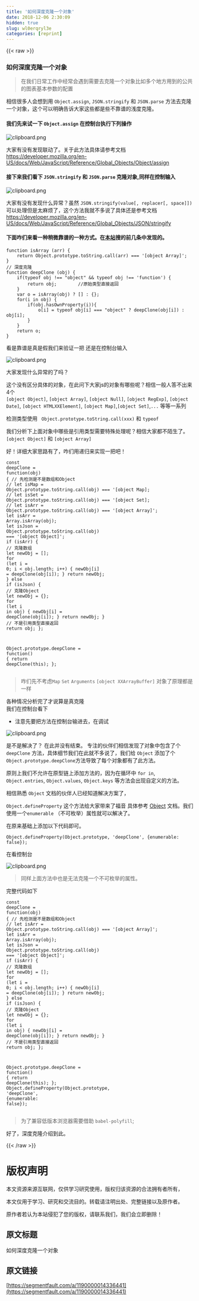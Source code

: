 ```yaml
---
title: '如何深度克隆一个对象' 
date: 2018-12-06 2:30:09
hidden: true
slug: wl0erqryl3e
categories: [reprint]
---
```


{{< raw >}}

                    
<h3 id="articleHeader0">如何深度克隆一个对象</h3>
<blockquote>在我们日常工作中经常会遇到需要去克隆一个对象比如多个地方用到的公共的图表基本参数的配置</blockquote>
<p>相信很多人会想到用 <code>Object.assign</code>, <code>JSON.stringify</code> 和 <code>JSON.parse</code> 方法去克隆一个对象，这个可以明确告诉大家这些都是些不靠谱的浅度克隆。</p>
<h4>我们先来试一下 <code>Object.assign</code> 在控制台执行下列操作</h4>
<p><span class="img-wrap"><img data-src="/img/bV8iI8?w=292&amp;h=410" src="https://static.alili.tech/img/bV8iI8?w=292&amp;h=410" alt="clipboard.png" title="clipboard.png" style="cursor: pointer; display: inline;"></span></p>
<p>大家有没有发现联动了。关于此方法具体请参考文档<br><a href="https://developer.mozilla.org/en-US/docs/Web/JavaScript/Reference/Global_Objects/Object/assign" rel="nofollow noreferrer" target="_blank">https://developer.mozilla.org/en-US/docs/Web/JavaScript/Reference/Global_Objects/Object/assign</a></p>
<h4>接下来我们看下 <code>JSON.stringify</code> 和 <code>JSON.parse</code> 克隆对象,同样在控制输入</h4>
<p><span class="img-wrap"><img data-src="/img/bV8iWx?w=457&amp;h=236" src="https://static.alili.tech/img/bV8iWx?w=457&amp;h=236" alt="clipboard.png" title="clipboard.png" style="cursor: pointer; display: inline;"></span></p>
<p>大家有没有发现什么异常？虽然 <code>JSON.stringify(value[, replacer[, space]])</code> 可以处理但是太麻烦了，这个方法我就不多说了具体还是参考文档<br><a href="https://developer.mozilla.org/en-US/docs/Web/JavaScript/Reference/Global_Objects/JSON/stringify" rel="nofollow noreferrer" target="_blank">https://developer.mozilla.org/en-US/docs/Web/JavaScript/Reference/Global_Objects/JSON/stringify</a></p>
<h4>下面咋们来看一种稍微靠谱的一种方式。在<a href="https://segmentfault.com/search?q=js+%E6%B7%B1%E5%BA%A6%E5%85%8B%E9%9A%86">本站</a>搜的前几条中发现的。</h4>
<div class="widget-codetool" style="display:none;">
      <div class="widget-codetool--inner">
      <span class="selectCode code-tool" data-toggle="tooltip" data-placement="top" title="" data-original-title="全选"></span>
      <span type="button" class="copyCode code-tool" data-toggle="tooltip" data-placement="top" data-clipboard-text="function isArray (arr) {
    return Object.prototype.toString.call(arr) === '[object Array]';  
}
// 深度克隆
function deepClone (obj) {  
    if(typeof obj !== &quot;object&quot; &amp;&amp; typeof obj !== 'function') {
        return obj;        //原始类型直接返回
    }
    var o = isArray(obj) ? [] : {}; 
    for(i in obj) {  
        if(obj.hasOwnProperty(i)){ 
            o[i] = typeof obj[i] === &quot;object&quot; ? deepClone(obj[i]) : obj[i]; 
        } 
    } 
    return o;
}" title="" data-original-title="复制"></span>
      <span type="button" class="saveToNote code-tool" data-toggle="tooltip" data-placement="top" title="" data-original-title="放进笔记"></span>
      </div>
      </div><pre class="javascript hljs"><code class="javascript"><span class="hljs-function"><span class="hljs-keyword">function</span> <span class="hljs-title">isArray</span> (<span class="hljs-params">arr</span>) </span>{
    <span class="hljs-keyword">return</span> <span class="hljs-built_in">Object</span>.prototype.toString.call(arr) === <span class="hljs-string">'[object Array]'</span>;  
}
<span class="hljs-comment">// 深度克隆</span>
<span class="hljs-function"><span class="hljs-keyword">function</span> <span class="hljs-title">deepClone</span> (<span class="hljs-params">obj</span>) </span>{  
    <span class="hljs-keyword">if</span>(<span class="hljs-keyword">typeof</span> obj !== <span class="hljs-string">"object"</span> &amp;&amp; <span class="hljs-keyword">typeof</span> obj !== <span class="hljs-string">'function'</span>) {
        <span class="hljs-keyword">return</span> obj;        <span class="hljs-comment">//原始类型直接返回</span>
    }
    <span class="hljs-keyword">var</span> o = isArray(obj) ? [] : {}; 
    <span class="hljs-keyword">for</span>(i <span class="hljs-keyword">in</span> obj) {  
        <span class="hljs-keyword">if</span>(obj.hasOwnProperty(i)){ 
            o[i] = <span class="hljs-keyword">typeof</span> obj[i] === <span class="hljs-string">"object"</span> ? deepClone(obj[i]) : obj[i]; 
        } 
    } 
    <span class="hljs-keyword">return</span> o;
}</code></pre>
<p>看是靠谱是真是假我们来验证一把 还是在控制台输入</p>
<p><span class="img-wrap"><img data-src="/img/bV8i7h?w=721&amp;h=588" src="https://static.alili.tech/img/bV8i7h?w=721&amp;h=588" alt="clipboard.png" title="clipboard.png" style="cursor: pointer;"></span></p>
<p>大家发现什么异常的了吗？</p>
<p>这个没有区分具体的对象，在此问下大家js的对象有哪些呢？相信一般人答不出来4个<br><code>[object Object]</code>, <code>[object Array]</code>, <code>[object Null]</code>, <code>[object RegExp]</code>, <code>[object Date]</code>, <code>[object HTMLXXElement]</code>, <code>[object Map]</code>,<code>[object Set]</code>,<code>...</code> 等等一系列</p>
<p>检测类型使用 <code> Object.prototype.toString.call(xxx)</code> 和 <code>typeof</code></p>
<p>我们分析下上面对象中哪些是引用类型需要特殊处理呢？相信大家都不陌生了。<code>[object Object]</code> 和 <code>[object Array]</code></p>
<p>好！详细大家思路有了，咋们用递归来实现一把吧！</p>
<div class="widget-codetool" style="display:none;">
      <div class="widget-codetool--inner">
      <span class="selectCode code-tool" data-toggle="tooltip" data-placement="top" title="" data-original-title="全选"></span>
      <span type="button" class="copyCode code-tool" data-toggle="tooltip" data-placement="top" data-clipboard-text="const deepClone = function(obj) {
  // 先检测是不是数组和Object
  // let isMap = Object.prototype.toString.call(obj) === '[object Map];
  // let isSet = Object.prototype.toString.call(obj) === '[object Set];
  // let isArr = Object.prototype.toString.call(obj) === '[object Array]';
  let isArr = Array.isArray(obj);
  let isJson = Object.prototype.toString.call(obj) === '[object Object]';
  if (isArr) {
    // 克隆数组
    let newObj = [];
    for (let i = 0; i < obj.length; i++) {
      newObj[i] = deepClone(obj[i]);
    }
    return newObj;
  } else if (isJson) {
    // 克隆Object
    let newObj = {};
    for (let i in obj) {
      newObj[i] = deepClone(obj[i]);
    }
    return newObj;
  }
  // 不是引用类型直接返回
  return obj;
};

Object.prototype.deepClone = function() {
  return deepClone(this);
};" title="" data-original-title="复制"></span>
      <span type="button" class="saveToNote code-tool" data-toggle="tooltip" data-placement="top" title="" data-original-title="放进笔记"></span>
      </div>
      </div><pre class="javascript hljs"><code class="javascript"><span class="hljs-keyword">const</span> deepClone = <span class="hljs-function"><span class="hljs-keyword">function</span>(<span class="hljs-params">obj</span>) </span>{
  <span class="hljs-comment">// 先检测是不是数组和Object</span>
  <span class="hljs-comment">// let isMap = Object.prototype.toString.call(obj) === '[object Map];</span>
  <span class="hljs-comment">// let isSet = Object.prototype.toString.call(obj) === '[object Set];</span>
  <span class="hljs-comment">// let isArr = Object.prototype.toString.call(obj) === '[object Array]';</span>
  <span class="hljs-keyword">let</span> isArr = <span class="hljs-built_in">Array</span>.isArray(obj);
  <span class="hljs-keyword">let</span> isJson = <span class="hljs-built_in">Object</span>.prototype.toString.call(obj) === <span class="hljs-string">'[object Object]'</span>;
  <span class="hljs-keyword">if</span> (isArr) {
    <span class="hljs-comment">// 克隆数组</span>
    <span class="hljs-keyword">let</span> newObj = [];
    <span class="hljs-keyword">for</span> (<span class="hljs-keyword">let</span> i = <span class="hljs-number">0</span>; i &lt; obj.length; i++) {
      newObj[i] = deepClone(obj[i]);
    }
    <span class="hljs-keyword">return</span> newObj;
  } <span class="hljs-keyword">else</span> <span class="hljs-keyword">if</span> (isJson) {
    <span class="hljs-comment">// 克隆Object</span>
    <span class="hljs-keyword">let</span> newObj = {};
    <span class="hljs-keyword">for</span> (<span class="hljs-keyword">let</span> i <span class="hljs-keyword">in</span> obj) {
      newObj[i] = deepClone(obj[i]);
    }
    <span class="hljs-keyword">return</span> newObj;
  }
  <span class="hljs-comment">// 不是引用类型直接返回</span>
  <span class="hljs-keyword">return</span> obj;
};

<span class="hljs-built_in">Object</span>.prototype.deepClone = <span class="hljs-function"><span class="hljs-keyword">function</span>(<span class="hljs-params"></span>) </span>{
  <span class="hljs-keyword">return</span> deepClone(<span class="hljs-keyword">this</span>);
};</code></pre>
<blockquote>咋们先不考虑<code>Map</code> <code>Set</code> <code>Arguments</code> <code>[object XXArrayBuffer]</code> 对象了原理都是一样</blockquote>
<p>各种情况分析完了才说算是真克隆<br>我们在控制台看下</p>
<ul><li>注意先要把方法在控制台输进去，在调试</li></ul>
<p><span class="img-wrap"><img data-src="/img/bV8jmU?w=722&amp;h=742" src="https://static.alili.tech/img/bV8jmU?w=722&amp;h=742" alt="clipboard.png" title="clipboard.png" style="cursor: pointer; display: inline;"></span></p>
<p>是不是解决了？ 在此并没有结束。 专注的伙伴们相信发现了对象中包含了个 <code>deepClone</code> 方法，具体细节我们在此就不多说了，我们给 <code>Object</code> 添加了个 <code>Object.prototype.deepClone</code>方法导致了每个对象都有了此方法。</p>
<p>原则上我们不允许在原型链上添加方法的，因为在循环中 <code>for in</code>, <code>Object.entries</code>, <code>Object.values</code>, <code>Object.keys</code> 等方法会出现自定义的方法。</p>
<p>相信熟悉 <code>Object</code> 文档的伙伴人已经知道解决方案了，</p>
<p><code>Object.defineProperty</code> 这个方法给大家带来了福音 具体参考 <a href="https://developer.mozilla.org/en-US/docs/Web/JavaScript/Reference/Global_Objects/Object/defineProperty" rel="nofollow noreferrer" target="_blank">Object</a> 文档。我们使用一个<code>enumerable</code> （不可枚举）属性就可以解决了。</p>
<p>在原来基础上添加以下代码即可。</p>
<div class="widget-codetool" style="display:none;">
      <div class="widget-codetool--inner">
      <span class="selectCode code-tool" data-toggle="tooltip" data-placement="top" title="" data-original-title="全选"></span>
      <span type="button" class="copyCode code-tool" data-toggle="tooltip" data-placement="top" data-clipboard-text="Object.defineProperty(Object.prototype, 'deepClone', {enumerable: false});" title="" data-original-title="复制"></span>
      <span type="button" class="saveToNote code-tool" data-toggle="tooltip" data-placement="top" title="" data-original-title="放进笔记"></span>
      </div>
      </div><pre class="hljs dart"><code class="javascirpt" style="word-break: break-word; white-space: initial;"><span class="hljs-built_in">Object</span>.defineProperty(<span class="hljs-built_in">Object</span>.prototype, <span class="hljs-string">'deepClone'</span>, {enumerable: <span class="hljs-keyword">false</span>});</code></pre>
<p>在看控制台</p>
<p><span class="img-wrap"><img data-src="/img/bV8jFe?w=692&amp;h=180" src="https://static.alili.tech/img/bV8jFe?w=692&amp;h=180" alt="clipboard.png" title="clipboard.png" style="cursor: pointer;"></span></p>
<blockquote>同样上面方法中也是无法克隆一个不可枚举的属性。</blockquote>
<p>完整代码如下</p>
<div class="widget-codetool" style="display:none;">
      <div class="widget-codetool--inner">
      <span class="selectCode code-tool" data-toggle="tooltip" data-placement="top" title="" data-original-title="全选"></span>
      <span type="button" class="copyCode code-tool" data-toggle="tooltip" data-placement="top" data-clipboard-text="const deepClone = function(obj) {
  // 先检测是不是数组和Object
  // let isArr = Object.prototype.toString.call(obj) === '[object Array]';
  let isArr = Array.isArray(obj);
  let isJson = Object.prototype.toString.call(obj) === '[object Object]';
  if (isArr) {
    // 克隆数组
    let newObj = [];
    for (let i = 0; i < obj.length; i++) {
      newObj[i] = deepClone(obj[i]);
    }
    return newObj;
  } else if (isJson) {
    // 克隆Object
    let newObj = {};
    for (let i in obj) {
      newObj[i] = deepClone(obj[i]);
    }
    return newObj;
  }
  // 不是引用类型直接返回
  return obj;
};

Object.prototype.deepClone = function() {
  return deepClone(this);
};
Object.defineProperty(Object.prototype, 'deepClone', {enumerable: false});" title="" data-original-title="复制"></span>
      <span type="button" class="saveToNote code-tool" data-toggle="tooltip" data-placement="top" title="" data-original-title="放进笔记"></span>
      </div>
      </div><pre class="javascript hljs"><code class="javascript"><span class="hljs-keyword">const</span> deepClone = <span class="hljs-function"><span class="hljs-keyword">function</span>(<span class="hljs-params">obj</span>) </span>{
  <span class="hljs-comment">// 先检测是不是数组和Object</span>
  <span class="hljs-comment">// let isArr = Object.prototype.toString.call(obj) === '[object Array]';</span>
  <span class="hljs-keyword">let</span> isArr = <span class="hljs-built_in">Array</span>.isArray(obj);
  <span class="hljs-keyword">let</span> isJson = <span class="hljs-built_in">Object</span>.prototype.toString.call(obj) === <span class="hljs-string">'[object Object]'</span>;
  <span class="hljs-keyword">if</span> (isArr) {
    <span class="hljs-comment">// 克隆数组</span>
    <span class="hljs-keyword">let</span> newObj = [];
    <span class="hljs-keyword">for</span> (<span class="hljs-keyword">let</span> i = <span class="hljs-number">0</span>; i &lt; obj.length; i++) {
      newObj[i] = deepClone(obj[i]);
    }
    <span class="hljs-keyword">return</span> newObj;
  } <span class="hljs-keyword">else</span> <span class="hljs-keyword">if</span> (isJson) {
    <span class="hljs-comment">// 克隆Object</span>
    <span class="hljs-keyword">let</span> newObj = {};
    <span class="hljs-keyword">for</span> (<span class="hljs-keyword">let</span> i <span class="hljs-keyword">in</span> obj) {
      newObj[i] = deepClone(obj[i]);
    }
    <span class="hljs-keyword">return</span> newObj;
  }
  <span class="hljs-comment">// 不是引用类型直接返回</span>
  <span class="hljs-keyword">return</span> obj;
};

<span class="hljs-built_in">Object</span>.prototype.deepClone = <span class="hljs-function"><span class="hljs-keyword">function</span>(<span class="hljs-params"></span>) </span>{
  <span class="hljs-keyword">return</span> deepClone(<span class="hljs-keyword">this</span>);
};
<span class="hljs-built_in">Object</span>.defineProperty(<span class="hljs-built_in">Object</span>.prototype, <span class="hljs-string">'deepClone'</span>, {<span class="hljs-attr">enumerable</span>: <span class="hljs-literal">false</span>});</code></pre>
<blockquote>为了兼容低版本浏览器需要借助 <code>babel-polyfill</code>;</blockquote>
<p>好了，深度克隆介绍到此。</p>

                
{{< /raw >}}

# 版权声明
本文资源来源互联网，仅供学习研究使用，版权归该资源的合法拥有者所有，

本文仅用于学习、研究和交流目的。转载请注明出处、完整链接以及原作者。

原作者若认为本站侵犯了您的版权，请联系我们，我们会立即删除！

## 原文标题
如何深度克隆一个对象

## 原文链接
[https://segmentfault.com/a/1190000014336441](https://segmentfault.com/a/1190000014336441)


